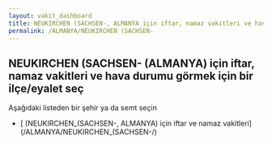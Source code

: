 ```yaml
---
layout: vakit_dashboard
title: NEUKIRCHEN (SACHSEN-, ALMANYA için iftar, namaz vakitleri ve hava durumu - ilçe/eyalet seç
permalink: /ALMANYA/NEUKIRCHEN (SACHSEN-
---
```


## NEUKIRCHEN (SACHSEN- (ALMANYA) için iftar, namaz vakitleri ve hava durumu  görmek için bir ilçe/eyalet seç

Aşağıdaki listeden bir şehir ya da semt seçin

* [ (NEUKIRCHEN_(SACHSEN-, ALMANYA) için iftar ve namaz vakitleri](/ALMANYA/NEUKIRCHEN_(SACHSEN-/)

<script type="text/javascript">
  var GLOBAL_COUNTRY = 'ALMANYA';
  var GLOBAL_CITY = 'NEUKIRCHEN (SACHSEN-';
  var GLOBAL_STATE = 'NEUKIRCHEN (SACHSEN-';
</script>
